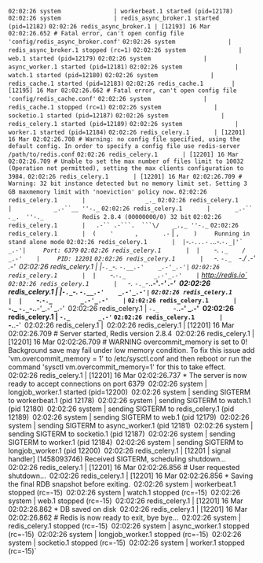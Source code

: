 `02:02:26 system               | workerbeat.1 started (pid=12178)`
`02:02:26 system               | redis_async_broker.1 started (pid=12182)`
`02:02:26 redis_async_broker.1 | [12193] 16 Mar 02:02:26.652 # Fatal error, can't open config file 'config/redis_async_broker.conf'`
`02:02:26 system               | redis_async_broker.1 stopped (rc=1)`
`02:02:26 system               | web.1 started (pid=12179)`
`02:02:26 system               | async_worker.1 started (pid=12181)`
`02:02:26 system               | watch.1 started (pid=12180)`
`02:02:26 system               | redis_cache.1 started (pid=12183)`
`02:02:26 redis_cache.1        | [12195] 16 Mar 02:02:26.662 # Fatal error, can't open config file 'config/redis_cache.conf'`
`02:02:26 system               | redis_cache.1 stopped (rc=1)`
`02:02:26 system               | socketio.1 started (pid=12187)`
`02:02:26 system               | redis_celery.1 started (pid=12189)`
`02:02:26 system               | worker.1 started (pid=12184)`
`02:02:26 redis_celery.1       | [12201] 16 Mar 02:02:26.708 # Warning: no config file specified, using the default config. In order to specify a config file use redis-server /path/to/redis.conf`
`02:02:26 redis_celery.1       | [12201] 16 Mar 02:02:26.709 # Unable to set the max number of files limit to 10032 (Operation not permitted), setting the max clients configuration to 3984.`
`02:02:26 redis_celery.1       | [12201] 16 Mar 02:02:26.709 # Warning: 32 bit instance detected but no memory limit set. Setting 3 GB maxmemory limit with 'noeviction' policy now.`
`02:02:26 redis_celery.1       |                 _._`
`02:02:26 redis_celery.1       |            _.-``__ ''-._`
`02:02:26 redis_celery.1       |       _.-``    `.  `_.  ''-._           Redis 2.8.4 (00000000/0) 32 bit`
`02:02:26 redis_celery.1       |   .-`` .-```.  ```\/    _.,_ ''-._`
`02:02:26 redis_celery.1       |  (    '      ,       .-`  | `,    )     Running in stand alone mode`
`02:02:26 redis_celery.1       |  |`-._`-...-` __...-.``-._|'` _.-'|     Port: 6379``
`02:02:26 redis_celery.1       |  |    `-._   `._    /     _.-'    |     PID: 12201`
`02:02:26 redis_celery.1       |   `-._    `-._  `-./  _.-'    _.-'`
`02:02:26 redis_celery.1       |  |`-._`-._    `-.__.-'    _.-'_.-'|`
`02:02:26 redis_celery.1       |  |    `-._`-._        _.-'_.-'    |`           http://redis.io`
`02:02:26 redis_celery.1       |   `-._    `-._`-.__.-'_.-'    _.-'`
`02:02:26 redis_celery.1       |  |`-._`-._    `-.__.-'    _.-'_.-'|`
`02:02:26 redis_celery.1       |  |    `-._`-._        _.-'_.-'    |`
`02:02:26 redis_celery.1       |   `-._    `-._`-.__.-'_.-'    _.-'`
`02:02:26 redis_celery.1       |       `-._    `-.__.-'    _.-'`
`02:02:26 redis_celery.1       |           `-._        _.-'`
`02:02:26 redis_celery.1       |               `-.__.-'`
`02:02:26 redis_celery.1       |`
`02:02:26 redis_celery.1       | [12201] 16 Mar 02:02:26.709 # Server started, Redis version 2.8.4`
`02:02:26 redis_celery.1       | [12201] 16 Mar 02:02:26.709 # WARNING overcommit_memory is set to 0! Background save may fail under low memory condition. To fix this issue add 'vm.overcommit_memory = 1' to /etc/sysctl.conf and then reboot or run the command 'sysctl vm.overcommit_memory=1' for this to take effect.`
`02:02:26 redis_celery.1       | [12201] 16 Mar 02:02:26.737 * The server is now ready to accept connections on port 6379`
`02:02:26 system               | longjob_worker.1 started (pid=12200)`
`02:02:26 system               | sending SIGTERM to workerbeat.1 (pid 12178)`
`02:02:26 system               | sending SIGTERM to watch.1 (pid 12180)`
`02:02:26 system               | sending SIGTERM to redis_celery.1 (pid 12189)`
`02:02:26 system               | sending SIGTERM to web.1 (pid 12179)`
`02:02:26 system               | sending SIGTERM to async_worker.1 (pid 12181)`
`02:02:26 system               | sending SIGTERM to socketio.1 (pid 12187)`
`02:02:26 system               | sending SIGTERM to worker.1 (pid 12184)`
`02:02:26 system               | sending SIGTERM to longjob_worker.1 (pid 12200)`
`02:02:26 redis_celery.1       | [12201 | signal handler] (1458093746) Received SIGTERM, scheduling shutdown...`
`02:02:26 redis_celery.1       | [12201] 16 Mar 02:02:26.856 # User requested shutdown...`
`02:02:26 redis_celery.1       | [12201] 16 Mar 02:02:26.856 * Saving the final RDB snapshot before exiting.`
`02:02:26 system               | workerbeat.1 stopped (rc=-15)`
`02:02:26 system               | watch.1 stopped (rc=-15)`
`02:02:26 system               | web.1 stopped (rc=-15)`
`02:02:26 redis_celery.1       | [12201] 16 Mar 02:02:26.862 * DB saved on disk`
`02:02:26 redis_celery.1       | [12201] 16 Mar 02:02:26.862 # Redis is now ready to exit, bye bye...`
`02:02:26 system               | redis_celery.1 stopped (rc=-15)`
`02:02:26 system               | async_worker.1 stopped (rc=-15)`
`02:02:26 system               | longjob_worker.1 stopped (rc=-15)`
`02:02:26 system               | socketio.1 stopped (rc=-15)`
`02:02:26 system               | worker.1 stopped (rc=-15)`
